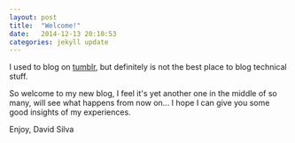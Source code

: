 ```yaml
---
layout: post
title:  "Welcome!"
date:   2014-12-13 20:10:53
categories: jekyll update
---
```


I used to blog on [tumblr](http://davidslv.tumblr.com/), but definitely is not
the best place to blog technical stuff.

So welcome to my new blog, I feel it's yet another one in the middle of so many,
will see what happens from now on... I hope I can give you some good insights of
my experiences.

Enjoy,
David Silva
